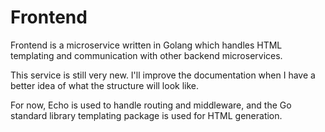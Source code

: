 # Frontend

Frontend is a microservice written in Golang which handles HTML templating and communication with other backend microservices.

This service is still very new. I'll improve the documentation when I have a better idea of what the structure will look like.

For now, Echo is used to handle routing and middleware, and the Go standard library templating package is used for HTML generation.
